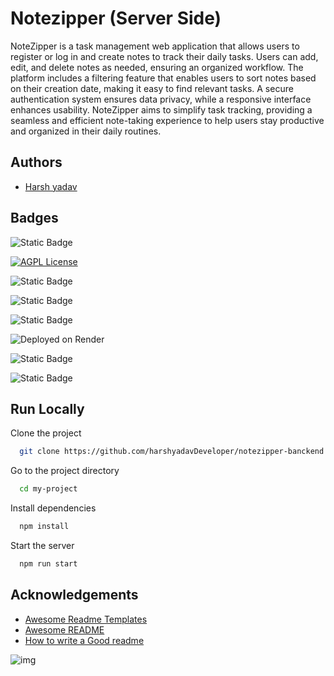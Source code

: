
# Notezipper (Server Side)

NoteZipper is a task management web application that allows users to register or log in and create notes to track their daily tasks. Users can add, edit, and delete notes as needed, ensuring an organized workflow. The platform includes a filtering feature that enables users to sort notes based on their creation date, making it easy to find relevant tasks. A secure authentication system ensures data privacy, while a responsive interface enhances usability. NoteZipper aims to simplify task tracking, providing a seamless and efficient note-taking experience to help users stay productive and organized in their daily routines.


## Authors

- [Harsh yadav](https://github.com/harshyadavDeveloper)

## Badges

![Static Badge](https://img.shields.io/badge/github-blue)

[![AGPL License](https://img.shields.io/badge/license-AGPL-blue.svg)](http://www.gnu.org/licenses/agpl-3.0)

![Static Badge](https://img.shields.io/badge/node.js-green)

![Static Badge](https://img.shields.io/badge/express.js-black)

![Static Badge](https://img.shields.io/badge/mongodb-green)

![Deployed on Render](https://img.shields.io/badge/deployed%20on-render.com-brightgreen)

![Static Badge](https://img.shields.io/badge/contributions-welcome-brightgreen)

![Static Badge](https://img.shields.io/badge/build-passing-success)

## Run Locally

Clone the project

```bash
  git clone https://github.com/harshyadavDeveloper/notezipper-banckend.git
```

Go to the project directory

```bash
  cd my-project
```

Install dependencies

```bash
  npm install
```

Start the server

```bash
  npm run start
```


## Acknowledgements

 - [Awesome Readme Templates](https://awesomeopensource.com/project/elangosundar/awesome-README-templates)
 - [Awesome README](https://github.com/matiassingers/awesome-readme)
 - [How to write a Good readme](https://bulldogjob.com/news/449-how-to-write-a-good-readme-for-your-github-project)


![img](https://i.imgur.com/z0IeTQ5.jpeg)

